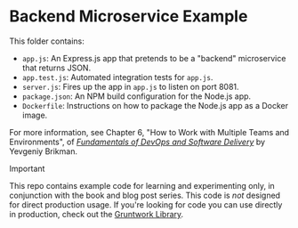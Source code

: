 # Backend Microservice Example 

This folder contains:

* `app.js`: An Express.js app that pretends to be a "backend" microservice that returns JSON.
* `app.test.js`: Automated integration tests for `app.js`.
* `server.js`: Fires up the app in `app.js` to listen on port 8081.
* `package.json`: An NPM build configuration for the Node.js app.
* `Dockerfile`: Instructions on how to package the Node.js app as a Docker image.

For more information, see Chapter 6, "How to Work with Multiple Teams and Environments", of [_Fundamentals of DevOps 
and Software Delivery_](https://www.fundamentals-of-devops.com) by Yevgeniy Brikman.

> [!IMPORTANT]  
> This repo contains example code for learning and experimenting only, in conjunction with the book and blog post
> series. This code is _not_ designed for direct production usage. If you're looking for code you can use directly in
> production, check out the [Gruntwork Library](https://www.gruntwork.io/products/library).

